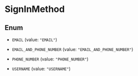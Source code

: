 

# SignInMethod

## Enum


* `EMAIL` (value: `"EMAIL"`)

* `EMAIL_AND_PHONE_NUMBER` (value: `"EMAIL_AND_PHONE_NUMBER"`)

* `PHONE_NUMBER` (value: `"PHONE_NUMBER"`)

* `USERNAME` (value: `"USERNAME"`)



